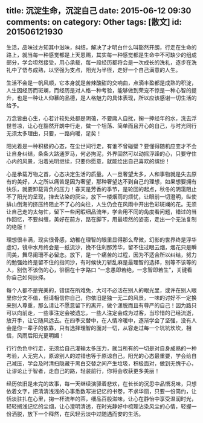 title: 沉淀生命，沉淀自己
date: 2015-06-12 09:30
comments: on
category: Other
tags: [散文]
id: 201506121930
---

生活，品味过方知其中滋味，纠结，解决了才明白什么叫豁然开朗，行走在生命的路上，就当每一种感觉都是上天恩赐，其实每一种感觉都是生命中不可缺少的组成部分，学会坦然接受，用心承载，每一段经历都将会是一次成长的洗礼，逐步在洗礼中了悟与成熟，以坚强为支点，阳光为半径，走好一个自己满意的人生。
<!-- more -->

生活不会是一帆风顺，它本身就是苦辣酸甜的交响曲，点滴丰盈都是成熟的积淀，人生因经历而斑斓，而经历是对人格一种考验，能够做到荣宠不惊是一种心智的提升，也是一种让人仰慕的品德，是人格魅力的具体表现，所以应该感谢一切生活的给予。

万念皆由心生，心若计较处处都是阴蔼，不要庸人自扰，掬一捧经年的水，洗去浮世苍凉，让心在豁然开朗中行走，做一个坦荡、简单而且开心的自己，与时光同行无须太多理由，只要，一路向暖，足矣！

阳光着是一种积极的心态，在尘世间行走，有谁不曾碰壁？要懂得随机应变才不会让自身纠结，条条大路通罗马，何必拘泥，外界固然可以动摇浮躁的心，只要守住心内的风景，沿着光明继续，只要你愿意，就能绘出自己喜欢的缤纷！

心是承载万物之首，心态决定生活的质量。人一旦奢望太多，人和事物就是失去原有的美好，人之所以痛苦是因为奢望，那种奢望达不到自己的理想，如果想要拥有快乐，就要卸载背负的压力！春天是芳香的季节，是轮回的起点，秋冬的阴霭阻止不了阳光的呈现，掸去沾染的灰尘，放下一楼烟雨的烦忧，让眼前一切澄明，纵使排山倒海的挤压终阻止不了心的向往，人生仍会在风雨中开出色彩斑斓的花。无须让自己走的太匆忙，留下一些闲暇细品流年，学会用不同的角度看问题，错过的当作回忆，不要纠缠，美好在前方，路在脚下，用最坦然的姿态，走出一个无法复制的绝版！

理想很丰满，现实很骨感，幼稚在理智的眼里显得那么卑微，幻影的世界终是浮华虚幻，镜中水月终会是一纸流沙，挽不住刹那芳华，留不住过眼云烟，烟花只是瞬间美，舞尽阑珊不必留恋。放下，是一个痛苦的过程，因为不适合所以纠结，努力的勉强始终是留不住的指间沙，有时候快刀斩乱麻是最理智的选择，别等不该等的人，别伤不该伤的心，徘徊在十字路口 “一念愚即若绝，一念智即若生”，关键看你自己如何抉择。

每个人都不是完美的，错误在所难免，大可不必活在别人的眼光里，或许在别人眼里你分文不值，但请相信你自己，你依旧是独一无二的风景，一味的讨好不一定换来别人尊重，那么请让不愿意留下的离开，做个潇脱而且有尊严的自己！因为路只可以向前走，一些事注定会被遗忘，一些人注定会成为过客，当珍惜的己经流逝，放开手，让它随风远去。在四季交替中，在人情冷暖中，逐渐学会了坚强，没有人会是你一辈子的依靠，只有选择理智的面对一切，从容走过每一个坑坑坎坎，相信，风雨后阳光更明媚！

行行色色中行走，无须给自己灌输太多压力，就当所有的一切是对自身成熟的一种考验，人无完人，原谅别人的过错也等于原谅自己，阳光的心态最重要，学会给自己减压，学会及时清扫隐藏于黑白交替之间产生垃圾，积极面对，做到无愧于心，让谬论止于智者，走自己的路，轻装前行，你将会收获更多美丽！

经历依旧是未完的故事，每一天继续演驿着悲欢，在长长的沉思中品悟况味，只想依着文字，把清清浅浅的心事悉数写进记忆的书卷，不求华丽，只要一份简约，让恬淡驻扎在心里，掬一杯流年的茶，细品百般滋味，让心在静怡中享受温润时光，轻轻搁浅记忆的尘烟，让心澄明清透，在时光静好中梳理沾染风尘的心情，轻握一份洒脱，放下一个释然，在风轻云淡中过随遇而安的生活。
